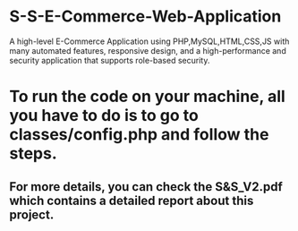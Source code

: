 # S-S-E-Commerce-Web-Application
A high-level E-Commerce Application using PHP,MySQL,HTML,CSS,JS with many automated features, responsive design, and a high-performance and security application that supports role-based security.
# To run the code on your machine, all you have to do is to go to classes/config.php and follow the steps.

## For more details, you can check the S&S_V2.pdf which contains a detailed report about this project.
